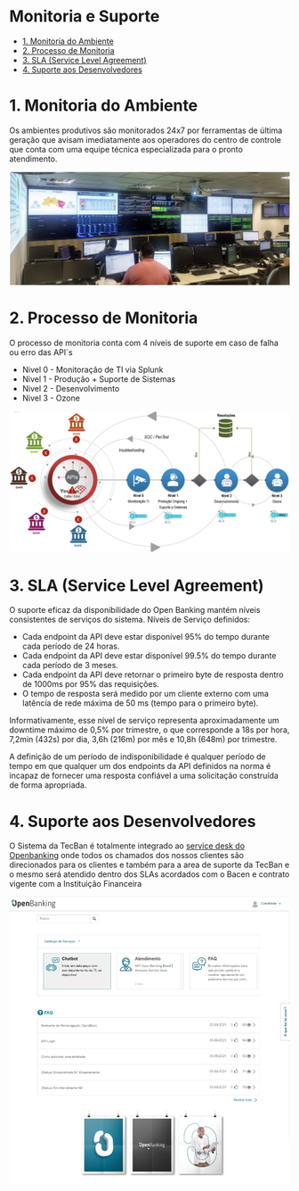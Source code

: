 # Monitoria e Suporte

- [1. Monitoria do Ambiente](#1-monitoria-do-ambiente)
- [2. Processo de Monitoria ](#2-processo-de-monitoria)
- [3. SLA (Service Level Agreement)](#3-sla-service-level-agreement)
- [4. Suporte aos Desenvolvedores](#4-suporte-aos-desenvolvedores)

# 1. Monitoria do Ambiente
Os ambientes produtivos são monitorados 24x7 por ferramentas de última geração que avisam imediatamente aos operadores do centro de controle que conta com uma equipe técnica especializada para o pronto atendimento.


![Imagem 14](../images/imagem_14.jpg)

# 2. Processo de Monitoria

O processo de monitoria conta com 4 níveis de suporte em caso de falha ou erro das API´s
- Nivel 0 - Monitoração de TI via Splunk
- Nivel 1 - Produção + Suporte de Sistemas
- Nivel 2 - Desenvolvimento
- Nivel 3 - Ozone


![Imagem 15](../images/imagem_15.jpg)

# 3. SLA (Service Level Agreement)

O suporte eficaz da disponibilidade do Open Banking mantém níveis consistentes de serviços do sistema. Níveis de Serviço definidos:

- Cada endpoint da API deve estar disponível 95% do tempo durante cada período de 24 horas.
- Cada endpoint da API deve estar disponível 99.5% do tempo durante cada período de 3 meses.
- Cada endpoint da API deve retornar o primeiro byte de resposta dentro de 1000ms por 95% das requisições.
- O tempo de resposta será medido por um cliente externo com uma latência de rede máxima de 50 ms (tempo para o primeiro byte).

Informativamente, esse nível de serviço representa aproximadamente um downtime máximo de 0,5% por trimestre, o que corresponde a 18s por hora, 7,2min (432s) por dia, 3,6h (216m) por mês e 10,8h (648m) por trimestre.

A definição de um período de indisponibilidade é qualquer período de tempo em que qualquer um dos endpoints da API definidos na norma é incapaz de fornecer uma resposta confiável a uma solicitação construída de forma apropriada.

# 4. Suporte aos Desenvolvedores

O Sistema da TecBan é totalmente integrado ao [service desk do Openbanking](https://servicedesk.openbankingbrasil.org.br/) onde todos os chamados dos nossos clientes são direcionados para os clientes e também para a area de suporte da TecBan e o mesmo será atendido dentro dos SLAs acordados com o Bacen e contrato vigente com a Instituição Financeira



![Suporte](../images/imagem_23.jpg)

